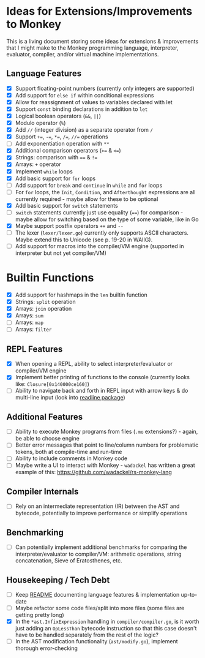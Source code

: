 # Ideas for Extensions/Improvements to Monkey

This is a living document storing some ideas for extensions & improvements that I might make to the Monkey programming language, interpreter, evaluator, compiler, and/or virtual machine implementations.

## Language Features

- [x] Support floating-point numbers (currently only integers are supported)
- [x] Add support for `else if` within conditional expressions
- [x] Allow for reassignment of values to variables declared with let
- [x] Support `const` binding declarations in addition to `let`
- [x] Logical boolean operators (`&&`, `||`)
- [x] Modulo operator (`%`)
- [x] Add `//` (integer division) as a separate operator from `/`
- [x] Support `+=`, `-=`, `*=`, `/=`, `//=` operations
- [ ] Add exponentiation operation with `**`
- [x] Additional comparison operators (`>=` & `<=`)
- [x] Strings: comparison with `==` & `!=`
- [x] Arrays: `+` operator
- [x] Implement `while` loops
- [x] Add basic support for `for` loops
- [ ] Add support for `break` and `continue` in `while` and `for` loops
- [ ] For `for` loops, the `Init`, `Condition`, and `Afterthought` expressions are all currently required - maybe allow for these to be optional
- [x] Add basic support for `switch` statements
- [ ] `switch` statements currently just use equality (`==`) for comparison - maybe allow for switching based on the type of some variable, like in Go
- [x] Maybe support postfix operators `++` and `--`
- [ ] The lexer (`lexer/lexer.go`) currently only supports ASCII characters. Maybe extend this to Unicode (see p. 19-20 in WAIIG).
- [ ] Add support for macros into the compiler/VM engine (supported in interpreter but not yet compiler/VM)

# Builtin Functions

- [x] Add support for hashmaps in the `len` builtin function
- [x] Strings: `split` operation
- [x] Arrays: `join` operation
- [x] Arrays: `sum`
- [ ] Arrays: `map`
- [ ] Arrays: `filter`

## REPL Features

- [x] When opening a REPL, ability to select interpreter/evaluator or compiler/VM engine
- [x] Implement better printing of functions to the console (currently looks like: `Closure[0x140000ce160]`)
- [ ] Ability to navigate back and forth in REPL input with arrow keys & do multi-line input (look into [readline package](https://github.com/chzyer/readline))

## Additional Features

- [ ] Ability to execute Monkey programs from files (`.mo` extensions?) - again, be able to choose engine
- [ ] Better error messages that point to line/column numbers for problematic tokens, both at compile-time and run-time
- [ ] Ability to include comments in Monkey code
- [ ] Maybe write a UI to interact with Monkey - `wadackel` has written a great example of this: https://github.com/wadackel/rs-monkey-lang

## Compiler Internals

- [ ] Rely on an intermediate representation (IR) between the AST and bytecode, potentially to improve performance or simplify operations

## Benchmarking

- [ ] Can potentially implement additional benchmarks for comparing the interpreter/evaluator to compiler/VM: arithmetic operations, string concatenation, Sieve of Eratosthenes, etc.

## Housekeeping / Tech Debt

- [ ] Keep [README](README.md) documenting language features & implementation up-to-date
- [ ] Maybe refactor some code files/split into more files (some files are getting pretty long)
- [x] In the `*ast.InfixExpression` handling in `compiler/compiler.go`, is it worth just adding an `OpLessThan` bytecode instruction so that this case doesn't have to be handled separately from the rest of the logic?
- [ ] In the AST modification functionality (`ast/modify.go`), implement thorough error-checking

